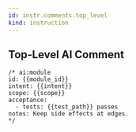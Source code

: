 ```yaml
---
id: instr.comments.top_level
kind: instruction
---
```

## Top-Level AI Comment
```
/* ai:module
id: {{module_id}}
intent: {{intent}}
scope: {{scope}}
acceptance:
  - tests: {{test_path}} passes
notes: Keep side effects at edges.
*/
```
